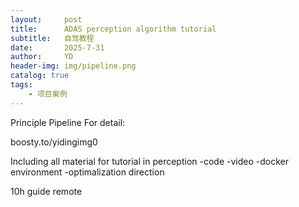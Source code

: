 ```yaml
---
layout:     post
title:      ADAS perception algorithm tutorial
subtitle:   自驾教程
date:       2025-7-31
author:     YD
header-img: img/pipeline.png
catalog: true
tags:
    - 项目案例
---
```

Principle Pipeline
For detail:

boosty.to/yidingimg0

Including all material for tutorial in perception
-code
-video
-docker environment
-optimalization direction

10h guide remote

